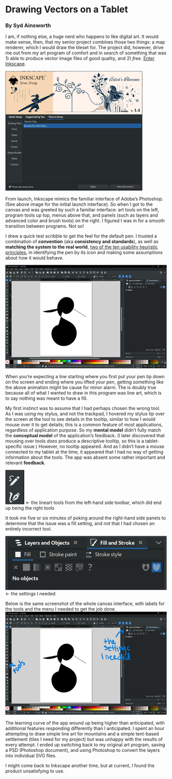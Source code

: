 # Drawing Vectors on a Tablet
### By Syd Ainsworth

I am, if nothing else, a huge nerd who happens to like digital art. It would make sense, then, that my senior project combines those two things: a map renderer, which I would draw the tileset for. The project did, however, drive me out from my art program of comfort and in search of something that was 1) able to produce vector image files of good quality, and 2) *free*. [Enter Inkscape]( https://inkscape.org/).

![app launch screen](assets/Picture1.png)

From launch, Inkscape mimics the familiar interface of Adobe’s Photoshop. (See above image for the initial launch interface). So when I got to the canvas and was greeted by such a familiar interface: art tools on the left, program tools up top, menus above that, and panels (such as layers and advanced color and brush tools) on the right. I figured I was in for a smooth transition between programs. Not so!



I drew a quick test scribble to get the feel for the default pen. I trusted a combination of **convention** (aka **consistency and standards**), as well as **matching the system to the real world**, [two of the ten usability heuristic principles](https://www.nngroup.com/articles/ten-usability-heuristics/), in identifying the pen by its icon and making some assumptions about how it would behave.

![image of an s-like shape and two lines coming off it, the left line and s with a black fill](assets/Screenshot_4.png)

When you’re expecting a line starting where you first put your pen tip down on the screen and ending where you lifted your pen, getting something like the above animation might be cause for minor alarm.  The is doubly true because all of what I wanted to draw in this program was line art, which is to say nothing was meant to have a fill.

My first instinct was to assume that I had perhaps chosen the wrong tool. As I was using my stylus, and not the trackpad, I hovered my stylus tip over the screen at the tool to see details in the tooltip, similar to how I would mouse over it to get details; this is a common feature of most applications, regardless of application purpose. So my **mental model** didn’t fully match the **conceptual model** of the application’s feedback. (I later discovered that mousing over tools *does* produce a descriptive tooltip, so this is a tablet-specific issue.) However, no tooltip appeared. And as I didn’t have a mouse connected to my tablet at the time, it appeared that I had no way of getting information about the tools. The app was absent some rather important and relevant **feedback**.

![the tools I was looking for](assets/Drawing%20Tools.png) <- the lineart tools from the left-hand side toolbar, which did end up being the right tools

It took me five or six minutes of poking around the right-hand side panels to determine that the issue was a fill setting, and not that I had chosen an entirely incorrect tool.

![the feature I ended up needing](assets/Fill%20and%20Stroke%20settings.png) <- the settings I needed

Below is the same screenshot of the whole canvas interface, with labels for the tools and the menu I needed to get the job done.
![labeled interface screenshot](assets/annotated%20screenshot_4.png)

The learning curve of the app wound up being higher than anticipated, with additional features responding differently than I anticipated. I spent an hour attempting to draw simple line art for mountains and a simple tent-based settlement (tiles I need for my project) but was unhappy with the results of every attempt. I ended up switching back to my original art program, saving a PSD (Photoshop document), and using Photoshop to convert the layers into individual SVG files.

I might come back to Inkscape another time, but at current, I found the product unsatisfying to use.
